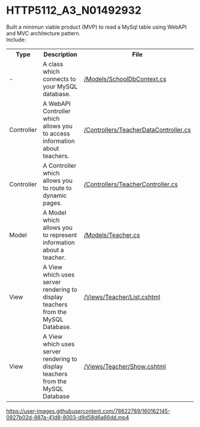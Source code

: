 # HTTP5112_A3_N01492932

Built a minimun viable product (MVP) to read a MySql table using WebAPI and MVC architecture pattern. 
<br>
Include:


<table>
      <tr>
            <th>Type</th>
            <th>Description</th>
             <th>File</th>
      </tr>
      <tr>
            <td>-</td>
            <td>A class which connects to your MySQL database.</td>
            <td><a href="https://github.com/yatyichung/HTTP5112_A3_N01492932/blob/master/HTTP5112_A3_YatYiChung/Models/SchoolDbContext.cs">/Models/SchoolDbContext.cs</a></td>
      </tr>
      <tr>
            <td>Controller</td>
            <td>A WebAPI Controller which allows you to access information about teachers.</td>
        <td><a href="https://github.com/yatyichung/HTTP5112_A3_N01492932/blob/master/HTTP5112_A3_YatYiChung/Controllers/TeacherDataController.cs">/Controllers/TeacherDataController.cs</a></td>
      </tr>
     <tr>
            <td>Controller</td>
            <td>A Controller which allows you to route to dynamic pages.</td>
           <td><a href="https://github.com/yatyichung/HTTP5112_A3_N01492932/blob/master/HTTP5112_A3_YatYiChung/Controllers/TeacherController.cs">/Controllers/TeacherController.cs</a></td>
      </tr>
   <tr>
            <td>Model</td>
            <td>A Model which allows you to represent information about a teacher.</td>
         <td><a href="https://github.com/yatyichung/HTTP5112_A3_N01492932/blob/master/HTTP5112_A3_YatYiChung/Models/Teacher.cs">/Models/Teacher.cs</a></td>
      </tr>
   <tr>
            <td>View</td>
            <td>A View which uses server rendering to display teachers from the MySQL Database.</td>
         <td><a href="https://github.com/yatyichung/HTTP5112_A3_N01492932/blob/master/HTTP5112_A3_YatYiChung/Views/Teacher/List.cshtml">/Views/Teacher/List.cshtml</a></td>
      </tr>
    <tr>
            <td>View</td>
            <td>A View which uses server rendering to display teachers from the MySQL Database</td>
          <td><a href="https://github.com/yatyichung/HTTP5112_A3_N01492932/blob/master/HTTP5112_A3_YatYiChung/Views/Teacher/Show.cshtml">/Views/Teacher/Show.cshtml</a></td>
      </tr>
</table>


https://user-images.githubusercontent.com/78622789/160162145-0927b02d-887a-41d8-8003-d9d58d6a66dd.mp4
